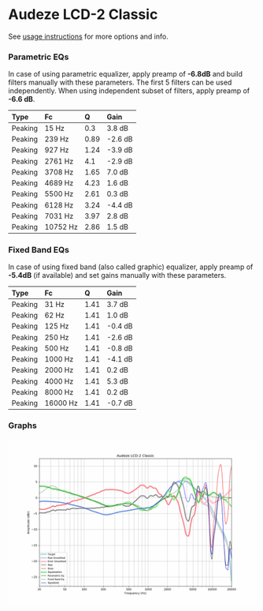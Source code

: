 # Audeze LCD-2 Classic
See [usage instructions](https://github.com/jaakkopasanen/AutoEq#usage) for more options and info.

### Parametric EQs
In case of using parametric equalizer, apply preamp of **-6.8dB** and build filters manually
with these parameters. The first 5 filters can be used independently.
When using independent subset of filters, apply preamp of **-6.6 dB**.

| Type    | Fc       |    Q | Gain    |
|:--------|:---------|:-----|:--------|
| Peaking | 15 Hz    | 0.3  | 3.8 dB  |
| Peaking | 239 Hz   | 0.89 | -2.6 dB |
| Peaking | 927 Hz   | 1.24 | -3.9 dB |
| Peaking | 2761 Hz  | 4.1  | -2.9 dB |
| Peaking | 3708 Hz  | 1.65 | 7.0 dB  |
| Peaking | 4689 Hz  | 4.23 | 1.6 dB  |
| Peaking | 5500 Hz  | 2.61 | 0.3 dB  |
| Peaking | 6128 Hz  | 3.24 | -4.4 dB |
| Peaking | 7031 Hz  | 3.97 | 2.8 dB  |
| Peaking | 10752 Hz | 2.86 | 1.5 dB  |

### Fixed Band EQs
In case of using fixed band (also called graphic) equalizer, apply preamp of **-5.4dB**
(if available) and set gains manually with these parameters.

| Type    | Fc       |    Q | Gain    |
|:--------|:---------|:-----|:--------|
| Peaking | 31 Hz    | 1.41 | 3.7 dB  |
| Peaking | 62 Hz    | 1.41 | 1.0 dB  |
| Peaking | 125 Hz   | 1.41 | -0.4 dB |
| Peaking | 250 Hz   | 1.41 | -2.6 dB |
| Peaking | 500 Hz   | 1.41 | -0.8 dB |
| Peaking | 1000 Hz  | 1.41 | -4.1 dB |
| Peaking | 2000 Hz  | 1.41 | 0.2 dB  |
| Peaking | 4000 Hz  | 1.41 | 5.3 dB  |
| Peaking | 8000 Hz  | 1.41 | 0.2 dB  |
| Peaking | 16000 Hz | 1.41 | -0.7 dB |

### Graphs
![](./Audeze%20LCD-2%20Classic.png)